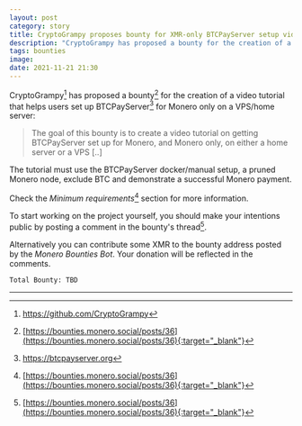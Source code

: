 ```yaml
---
layout: post
category: story
title: CryptoGrampy proposes bounty for XMR-only BTCPayServer setup video tutorial
description: "CryptoGrampy has proposed a bounty for the creation of a video tutorial that help users set up BTCPayServer for Monero only on a VPS/home server."
tags: bounties
image: 
date: 2021-11-21 21:30
---
```


CryptoGrampy[^1] has proposed a bounty[^2] for the creation of a video tutorial that helps users set up BTCPayServer[^3] for Monero only on a VPS/home server:

> The goal of this bounty is to create a video tutorial on getting BTCPayServer set up for Monero, and Monero only, on either a home server or a VPS [..]

The tutorial must use the BTCPayServer docker/manual setup, a pruned Monero node, exclude BTC and demonstrate a successful Monero payment.

Check the *Minimum requirements*[^2] section for more information.

To start working on the project yourself, you should make your intentions public by posting a comment in the bounty's thread[^2].

Alternatively you can contribute some XMR to the bounty address posted by the *Monero Bounties Bot*. Your donation will be reflected in the comments.


```
Total Bounty: TBD
```

---

[^1]: https://github.com/CryptoGrampy
[^2]: [https://bounties.monero.social/posts/36](https://bounties.monero.social/posts/36){:target="_blank"}
[^3]: https://btcpayserver.org
